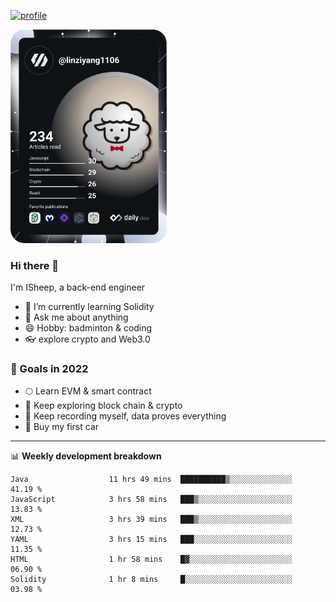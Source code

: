 [![profile](http://img.codelin.xyz/hello-im-isheep.svg)](https://www.calligrapher.ai/)

<a href="https://app.daily.dev/linziyang1106"><img src="/devcard.png" width="250" alt="ISheep's Dev Card"/></a>

### Hi there 🐏

I'm ISheep, a back-end engineer

- 🔭 I’m currently learning Solidity
- 💬 Ask me about anything
- 😄 Hobby: badminton & coding
- 👓 explore crypto and Web3.0

### 🚀 Goals in 2022
+ 🌕 Learn EVM & smart contract
+ 🤔 Keep exploring block chain & crypto
+ 🐏 Keep recording myself, data proves everything
+ 🚗 Buy my first car

-------

📊 **Weekly development breakdown**
<!--START_SECTION:waka-->

```text
Java                  11 hrs 49 mins  ██████████▒░░░░░░░░░░░░░░   41.19 %
JavaScript            3 hrs 58 mins   ███▒░░░░░░░░░░░░░░░░░░░░░   13.83 %
XML                   3 hrs 39 mins   ███▒░░░░░░░░░░░░░░░░░░░░░   12.73 %
YAML                  3 hrs 15 mins   ███░░░░░░░░░░░░░░░░░░░░░░   11.35 %
HTML                  1 hr 58 mins    █▓░░░░░░░░░░░░░░░░░░░░░░░   06.90 %
Solidity              1 hr 8 mins     █░░░░░░░░░░░░░░░░░░░░░░░░   03.98 %
```

<!--END_SECTION:waka-->

